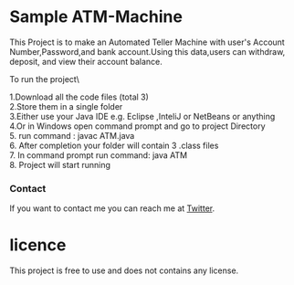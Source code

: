 # Sample ATM-Machine
This Project is to make an Automated Teller Machine with user's Account Number,Password,and bank account.Using this data,users can withdraw, deposit, and view their account balance.

To run the project\

1.Download all the code files (total 3)\
2.Store them in a single folder\
3.Either use your Java IDE e.g. Eclipse ,InteliJ or NetBeans or anything\
4.Or in Windows open command prompt and go to project Directory\
5. run command : javac ATM.java\
6. After completion your folder will contain 3 .class files\
7. In command prompt run command: java ATM\
8. Project will start running

### Contact
If you want to contact me you can reach me at [Twitter](https://www.twitter.com/DonaldThant).

# licence
This project is free to use and does not contains any license.
